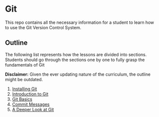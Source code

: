# Git

This repo contains all the necessary information for a student to learn how to use the Git Version Control System.

## Outline

The following list represents how the lessons are divided into sections. Students should go through the sections one by one to fully grasp the fundamentals of Git

**Disclaimer:** Given the ever updating nature of the curriculum, the outline might be outdated.

1. [Installing Git](/setting_up_git.md)
2. [Introduction to Git](/introduction_to_git.md)
3. [Git Basics](/git_basics.md)
4. [Commit Messages](/commit_messages.md)
5. [A Deeper Look at Git](a_deeper_look_at_git.md)
